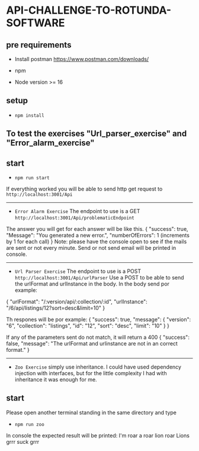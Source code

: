 # API-CHALLENGE-TO-ROTUNDA-SOFTWARE

## pre requirements
- Install postman
https://www.postman.com/downloads/

 - npm
 - Node version >= 16


## setup
- `npm install`

## To test the exercises "Url_parser_exercise" and "Error_alarm_exercise"
## start
- `npm run start`

If everything worked you will be able to send http get request to `http://localhost:3001/Api`

-----------------------------------

- `Error Alarm Exercise`
The endpoint to use is a GET `http://localhost:3001/Api/problematicEndpoint`

The answer you will get for each answer will be like this.
{
     "success": true,
     "Message": "You generated a new error.",
     "numberOfErrors": 1 (increments by 1 for each call)
}
Note: please have the console open to see if the mails are sent or not every minute.
Send or not send email will be printed in console.

------------------------------------

- `Url Parser Exercise`
The endpoint to use is a POST `http://localhost:3001/Api/urlParser`
Use a POST to be able to send the urlFormat and urlInstance in the body.
In the body send por example:

{
    "urlFormat": "/:version/api/:collection/:id",
    "urlInstance": "/6/api/listings/12?sort=desc&limit=10"
}

Th respones will be por example:
{
    "success": true,
    "message": {
        "version": "6",
        "collection": "listings",
        "id": "12",
        "sort": "desc",
        "limit": "10"
    }
}

If any of the parameters sent do not match, it will return a 400
{
    "success": false,
    "message": "The urlFormat and urlinstance are not in an correct format."
}

------------------------------------

- `Zoo Exercise`
simply use inheritance.
I could have used dependency injection with interfaces, but for the little complexity I had with inheritance it was enough for me.

## start
Please open another terminal standing in the same directory and type
- `npm run zoo`

In console the expected result will be printed:
I'm roar a roar lion roar
Lions grrr suck grrr






